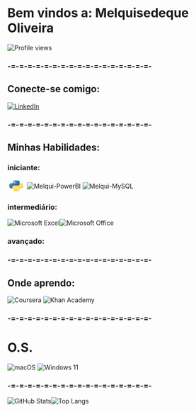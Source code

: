 # Bem vindos a: Melquisedeque Oliveira
![Profile views](https://gpvc.arturio.dev/[melquisedeque3])

### -=-=-=-=-=-=-=-=-=-=-=-=-=-=-=-=-=-

## Conecte-se comigo:
[![LinkedIn](https://img.shields.io/badge/LinkedIn-000?style=for-the-badge&logo=linkedin&logoColor=230080)](https://www.linkedin.com/in/https://www.linkedin.com/in/melquisedeque-oliveira-santos-825b88120/)

### -=-=-=-=-=-=-=-=-=-=-=-=-=-=-=-=-=-

## Minhas Habilidades:
### iniciante:

  <img align="center" alt="Melqui-Python" height="30" width="40" src="https://raw.githubusercontent.com/devicons/devicon/master/icons/python/python-original.svg">
  <img align="center" alt="Melqui-PowerBI" height="30" width="30" src="https://e7.pngegg.com/pngimages/252/727/png-clipart-power-bi-business-intelligence-microsoft-analytics-microsoft-text-rectangle.png">
  <img align="center" alt="Melqui-MySQL" height="30" width="40" src="https://cdn.jsdelivr.net/gh/devicons/devicon/icons/mysql/mysql-original-wordmark.svg">
  

### intermediário:

![Microsoft Excel](https://img.shields.io/badge/Microsoft_Excel-217346?style=for-the-badge&logo=microsoft-excel&logoColor=white)![Microsoft Office](https://img.shields.io/badge/Microsoft_Office-D83B01?style=for-the-badge&logo=microsoft-office&logoColor=white)

### avançado:

### -=-=-=-=-=-=-=-=-=-=-=-=-=-=-=-=-=-

## Onde aprendo:
![Coursera](https://img.shields.io/badge/Coursera-%230056D2.svg?style=for-the-badge&logo=Coursera&logoColor=white)
![Khan Academy](https://img.shields.io/badge/KhanAcademy-%2314BF96.svg?style=for-the-badge&logo=KhanAcademy&logoColor=white)

### -=-=-=-=-=-=-=-=-=-=-=-=-=-=-=-=-=-

# O.S.
![macOS](https://img.shields.io/badge/mac%20os-000000?style=for-the-badge&logo=macos&logoColor=F0F0F0)
![Windows 11](https://img.shields.io/badge/Windows%2011-%230079d5.svg?style=for-the-badge&logo=Windows%2011&logoColor=white)

### -=-=-=-=-=-=-=-=-=-=-=-=-=-=-=-=-=-

![GitHub Stats](https://github-readme-stats.vercel.app/api?username=melquisedeque3&theme=transparent&bg_color=000&border_color=30A3DC&show_icons=true&icon_color=30A3DC&title_color=FF4500&text_color=FFF)![Top Langs](https://github-readme-stats-git-masterrstaa-rickstaa.vercel.app/api/top-langs/?username=melquisedeque3&layout=compact&bg_color=000&border_color=30A3DC&title_color=FF4500&text_color=FFF)
